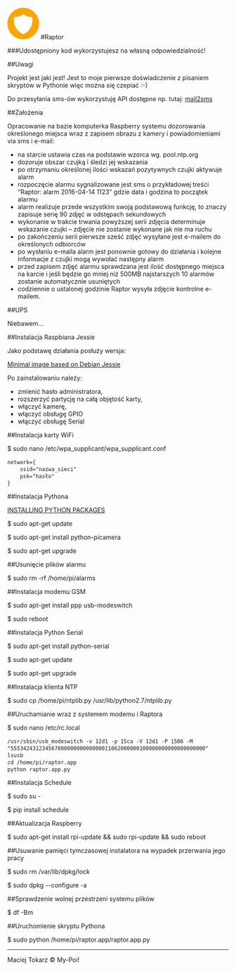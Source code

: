 ﻿![Raptor](/Docs/icon.png)
#Raptor

###Udostępniony kod wykorzystujesz na własną odpowiedzialność!

##Uwagi

Projekt jest jaki jest! Jest to moje pierwsze doświadczenie z pisaniem skryptów w Pythonie więc można się czepiać :-)

Do przesyłania sms-ów wykorzystuję API dostępne np. tutaj: [mail2sms](https://www.smsapi.pl/mail2sms)

##Założenia

Opracowanie na bazie komputerka Raspberry systemu dozorowania określonego miejsca wraz z zapisem obrazu z kamery i powiadomieniami via sms i e-mail:

- na starcie ustawia czas na podstawie wzorca wg. pool.ntp.org 
- dozoruje obszar czujką i śledzi jej wskazania 
- po otrzymaniu określonej ilości wskazań pozytywnych czujki aktywuje alarm 
- rozpoczęcie alarmu sygnalizowane jest sms o przykładowej treści “Raptor: alarm 2016-04-14 1123” gdzie data i godzina to początek alarmu 
- alarm realizuje przede wszystkim swoją podstawową funkcję, to znaczy zapisuje serię 90 zdjęć w odstępach sekundowych 
- wykonanie w trakcie trwania powyższej serii zdjęcia determinuje wskazanie czujki – zdjęcie nie zostanie wykonane jak nie ma ruchu 
- po zakończeniu serii pierwsze sześć zdjęć wysyłane jest e-mailem do określonych odbiorców 
- po wysłaniu e-maila alarm jest ponownie gotowy do działania i kolejne informacje z czujki mogą wywołać następny alarm 
- przed zapisem zdjęć alarmu sprawdzana jest ilość dostępnego miejsca na karcie i jeśli będzie go mniej niż 500MB najstarszych 10 alarmów zostanie automatycznie usuniętych
- codziennie o ustalonej godzinie Raptor wysyła zdjęcie kontrolne e-mailem.

##UPS

Niebawem...

##Instalacja Raspbiana Jessie

Jako podstawę działania posłuży wersja:

[Minimal image based on Debian Jessie](https://www.raspberrypi.org/downloads/raspbian/)

Po zainstalowaniu należy:

- zmienić hasło administratora,
- rozszerzyć partycję na całą objętość karty,
- włączyć kamerę,
- włączyć obsługę GPIO
- włączyć obsługę Serial

##Instalacja karty WiFi

$ sudo nano /etc/wpa_supplicant/wpa_supplicant.conf

```
network={
    ssid="nazwa_sieci"
    psk="hasło"
}
```
##Instalacja Pythona

[INSTALLING PYTHON PACKAGES](https://www.raspberrypi.org/documentation/linux/software/python.md)

$ sudo apt-get update

$ sudo apt-get install python-picamera

$ sudo apt-get upgrade

##Usunięcie plików alarmu

$ sudo rm -rf /home/pi/alarms

##Instalacja modemu GSM

$ sudo apt-get install ppp usb-modeswitch

$ sudo reboot

##Instalacja Python Serial

$ sudo apt-get install python-serial

$ sudo apt-get update

$ sudo apt-get upgrade

##Instalacja klienta NTP

$ sudo cp /home/pi/ntplib.py /usr/lib/python2.7/ntplib.py

##Uruchamianie wraz z systemem modemu i Raptora

$ sudo nano /etc/rc.local

```
/usr/sbin/usb_modeswitch -v 12d1 -p 15ca -V 12d1 -P 1506 -M "55534243123456780000000000000011062000000100000000000000000000"
lsusb
cd /home/pi/raptor.app
python raptor.app.py
```

##Instalacja Schedule

$ sudo su -

$ pip install schedule

##Aktualizacja Raspberry

$ sudo apt-get install rpi-update && sudo rpi-update && sudo reboot 

##Usuwanie pamięci tymczasowej instalatora na wypadek przerwania jego pracy

$ sudo rm /var/lib/dpkg/lock

$ sudo dpkg --configure -a

##Sprawdzenie wolnej przestrzeni systemu plików

$ df -Bm

##Uruchomienie skryptu Pythona

$ sudo python /home/pi/raptor.app/raptor.app.py

___
Maciej Tokarz © My-Poi!